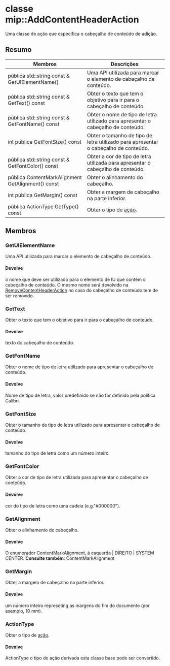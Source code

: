 # <a name="class-mipaddcontentheaderaction"></a>classe mip::AddContentHeaderAction 
Uma classe de ação que especifica o cabeçalho de conteúdo de adição.
  
## <a name="summary"></a>Resumo
 Membros                        | Descrições                                
--------------------------------|---------------------------------------------
pública std::string const & GetUIElementName()  |  Uma API utilizada para marcar o elemento de cabeçalho de conteúdo.
pública std::string const & GetText() const  |  Obter o texto que tem o objetivo para ir para o cabeçalho de conteúdo.
pública std::string const & GetFontName() const  |  Obter o nome de tipo de letra utilizado para apresentar o cabeçalho de conteúdo.
int pública GetFontSize() const  |  Obter o tamanho de tipo de letra utilizado para apresentar o cabeçalho de conteúdo.
pública std::string const & GetFontColor() const  |  Obter a cor de tipo de letra utilizada para apresentar o cabeçalho de conteúdo.
pública ContentMarkAlignment GetAlignment() const  |  Obter o alinhamento do cabeçalho.
int pública GetMargin() const  |  Obter a margem de cabeçalho na parte inferior.
pública ActionType GetType() const  |  Obter o tipo de [ação](#classmip_1_1_action).
  
## <a name="members"></a>Membros
  
### <a name="getuielementname"></a>GetUIElementName
Uma API utilizada para marcar o elemento de cabeçalho de conteúdo.
  
#### <a name="returns"></a>Devolve
o nome que deve ser utilizado para o elemento de IU que contém o cabeçalho de conteúdo. O mesmo nome será devolvido na [RemoveContentHeaderAction](#classmip_1_1_remove_content_header_action) no caso do cabeçalho de conteúdo tem de ser removido.
  
### <a name="gettext"></a>GetText
Obter o texto que tem o objetivo para ir para o cabeçalho de conteúdo.
  
#### <a name="returns"></a>Devolve
texto do cabeçalho de conteúdo.
  
### <a name="getfontname"></a>GetFontName
Obter o nome de tipo de letra utilizado para apresentar o cabeçalho de conteúdo.
  
#### <a name="returns"></a>Devolve
Nome de tipo de letra, valor predefinido se não for definido pela política Calibri.
  
### <a name="getfontsize"></a>GetFontSize
Obter o tamanho de tipo de letra utilizado para apresentar o cabeçalho de conteúdo.
  
#### <a name="returns"></a>Devolve
tamanho do tipo de letra como um número inteiro.
  
### <a name="getfontcolor"></a>GetFontColor
Obter a cor de tipo de letra utilizada para apresentar o cabeçalho de conteúdo.
  
#### <a name="returns"></a>Devolve
cor do tipo de letra como uma cadeia (e.g."#000000").
  
### <a name="getalignment"></a>GetAlignment
Obter o alinhamento do cabeçalho.
  
#### <a name="returns"></a>Devolve
O enumerador ContentMarkAlignment, à esquerda | DIREITO | SYSTEM CENTER. 
**Consulte também**: ContentMarkAlignment
  
### <a name="getmargin"></a>GetMargin
Obter a margem de cabeçalho na parte inferior.
  
#### <a name="returns"></a>Devolve
um número inteiro represeting as margens do fim do documento (por exemplo, 10 mm).
  
### <a name="actiontype"></a>ActionType
Obter o tipo de [ação](#classmip_1_1_action).
  
#### <a name="returns"></a>Devolve
ActionType o tipo de ação derivada esta classe base pode ser convertido.